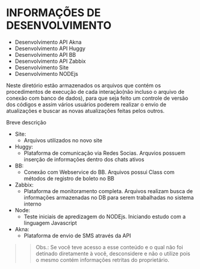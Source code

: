 INFORMAÇÕES DE DESENVOLVIMENTO
=============================

- Desenvolvimento API Akna
- Desenvolvimento API Huggy
- Desenvolvimento API BB
- Desenvolvimento API Zabbix
- Desenvolvimento Site
- Desenvolvimento NODEjs


Neste diretório estão armazenados os arquivos que contém os procedimentos de execução de cada interação(não incluso o arquivo de conexão com banco de dados), para que seja feito um controle de versão dos códigos e assim vários usuários poderem realizar o envio de atualizações e buscar as novas atualizações feitas pelos outros.

Breve descrição
- Site:
    - Arquivos utilizados no novo site
- Huggy:
    - Plataforma de comunicação via Redes Socias. Arquvios possuem inserção de informações dentro dos chats ativos
- BB:
    - Conexão com Webservice do BB. Arquivos possui Class com métodos de registro de boleto no BB
- Zabbix:
    - Plataforma de monitoramento completa. Arquivos realizam busca de informações armazenadas no DB para serem trabalhadas no sistema interno
- Node:
    - Teste iniciais de apredizagem do NODEjs. Iniciando estudo com a linguagem Javascript
- Akna:
    - Plataforma de envio de SMS através da API


>>  Obs.: Se você teve acesso a esse conteúdo e o qual não foi detinado diretamente à você, desconsidere e não o utilize pois o mesmo contém informações retritas do proprietário.